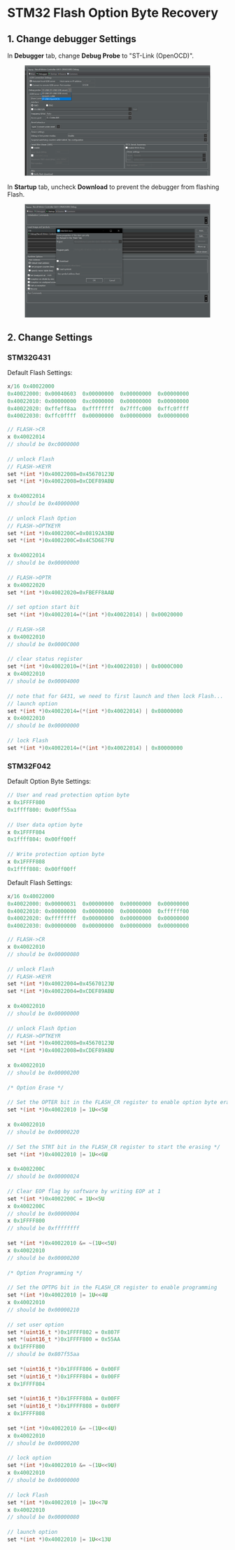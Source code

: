 # STM32 Flash Option Byte Recovery

## 1. Change debugger Settings

In **Debugger** tab, change **Debug Probe** to "ST-Link (OpenOCD)".

<figure><img src="../../.gitbook/assets/image (4) (2).png" alt=""><figcaption></figcaption></figure>

In **Startup** tab, uncheck **Download** to prevent the debugger from flashing Flash.&#x20;

<figure><img src="../../.gitbook/assets/image (12) (1).png" alt=""><figcaption></figcaption></figure>



## 2. Change Settings

### STM32G431

Default Flash Settings:

```c
x/16 0x40022000
0x40022000:	0x00040603	0x00000000	0x00000000	0x00000000
0x40022010:	0x00000000	0xc0000000	0x00000000	0x00000000
0x40022020:	0xffeff8aa	0xffffffff	0x7fffc000	0xffc0ffff
0x40022030:	0xffc0ffff	0x00000000	0x00000000	0x00000000
```

```c
// FLASH->CR
x 0x40022014
// should be 0xc0000000

// unlock Flash
// FLASH->KEYR
set *(int *)0x40022008=0x45670123U
set *(int *)0x40022008=0xCDEF89ABU

x 0x40022014
// should be 0x40000000

// unlock Flash Option
// FLASH->OPTKEYR
set *(int *)0x4002200C=0x08192A3BU
set *(int *)0x4002200C=0x4C5D6E7FU

x 0x40022014
// should be 0x00000000

// FLASH->OPTR
x 0x40022020
set *(int *)0x40022020=0xFBEFF8AAU

// set option start bit
set *(int *)0x40022014=(*(int *)0x40022014) | 0x00020000

// FLASH->SR
x 0x40022010
// should be 0x0000C000

// clear status register
set *(int *)0x40022010=(*(int *)0x40022010) | 0x0000C000
x 0x40022010
// should be 0x00004000

// note that for G431, we need to first launch and then lock Flash...
// launch option
set *(int *)0x40022014=(*(int *)0x40022014) | 0x08000000
x 0x40022010
// should be 0x00000000

// lock Flash
set *(int *)0x40022014=(*(int *)0x40022014) | 0x80000000

```



### STM32F042

Default Option Byte Settings:

```c
// User and read protection option byte
x 0x1FFFF800
0x1ffff800:	0x00ff55aa

// User data option byte
x 0x1FFFF804
0x1ffff804:	0x00ff00ff

// Write protection option byte
x 0x1FFFF808
0x1ffff808:	0x00ff00ff
```

Default Flash Settings:

```c
x/16 0x40022000
0x40022000:	0x00000031	0x00000000	0x00000000	0x00000000
0x40022010:	0x00000000	0x00000000	0x00000000	0xffffff00
0x40022020:	0xffffffff	0x00000000	0x00000000	0x00000000
0x40022030:	0x00000000	0x00000000	0x00000000	0x00000000
```



```c
// FLASH->CR
x 0x40022010
// should be 0x00000080

// unlock Flash
// FLASH->KEYR
set *(int *)0x40022004=0x45670123U
set *(int *)0x40022004=0xCDEF89ABU

x 0x40022010
// should be 0x00000000

// unlock Flash Option
// FLASH->OPTKEYR
set *(int *)0x40022008=0x45670123U
set *(int *)0x40022008=0xCDEF89ABU

x 0x40022010
// should be 0x00000200

/* Option Erase */

// Set the OPTER bit in the FLASH_CR register to enable option byte erasing
set *(int *)0x40022010 |= 1U<<5U

x 0x40022010
// should be 0x00000220

// Set the STRT bit in the FLASH_CR register to start the erasing */
set *(int *)0x40022010 |= 1U<<6U

x 0x4002200C
// should be 0x00000024

// Clear EOP flag by software by writing EOP at 1
set *(int *)0x4002200C = 1U<<5U
x 0x4002200C
// should be 0x00000004
x 0x1FFFF800
// should be 0xffffffff

set *(int *)0x40022010 &= ~(1U<<5U)
x 0x40022010
// should be 0x00000200

/* Option Programming */

// Set the OPTPG bit in the FLASH_CR register to enable programming
set *(int *)0x40022010 |= 1U<<4U
x 0x40022010
// should be 0x00000210

// set user option
set *(uint16_t *)0x1FFFF802 = 0x807F
set *(uint16_t *)0x1FFFF800 = 0x55AA
x 0x1FFFF800
// should be 0x807f55aa

set *(uint16_t *)0x1FFFF806 = 0x00FF
set *(uint16_t *)0x1FFFF804 = 0x00FF
x 0x1FFFF804

set *(uint16_t *)0x1FFFF80A = 0x00FF
set *(uint16_t *)0x1FFFF808 = 0x00FF
x 0x1FFFF808

set *(int *)0x40022010 &= ~(1U<<4U)
x 0x40022010
// should be 0x00000200

// lock option
set *(int *)0x40022010 &= ~(1U<<9U)
x 0x40022010
// should be 0x00000000

// lock Flash
set *(int *)0x40022010 |= 1U<<7U
x 0x40022010
// should be 0x00000080

// launch option
set *(int *)0x40022010 |= 1U<<13U




```

